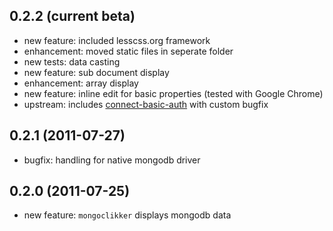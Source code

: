 ## 0.2.2 (current beta)

* new feature: included lesscss.org framework
* enhancement: moved static files in seperate folder
* new tests: data casting
* new feature: sub document display
* enhancement: array display
* new feature: inline edit for basic properties (tested with Google Chrome)
* upstream: includes [connect-basic-auth](https://github.com/semu/connect-basic-auth) with custom bugfix

## 0.2.1 (2011-07-27)

* bugfix: handling for native mongodb driver

## 0.2.0 (2011-07-25)

* new feature: `mongoclikker` displays mongodb data
